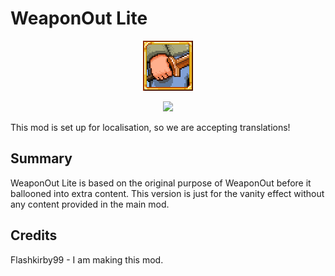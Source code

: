 ﻿# WeaponOut Lite

<p align="center">
<img src="https://raw.githubusercontent.com/Flashkirby/WeaponOutLite/master/icon.png"/>
</p>
<p align="center">
<img src="http://i.imgur.com/kdcROYP.png"/>
</p>

This mod is set up for localisation, so we are accepting translations!

## Summary

WeaponOut Lite is based on the original purpose of WeaponOut before it ballooned into extra content. This version is just for the vanity effect without any content provided in the main mod. 

## Credits

Flashkirby99 - I am making this mod.